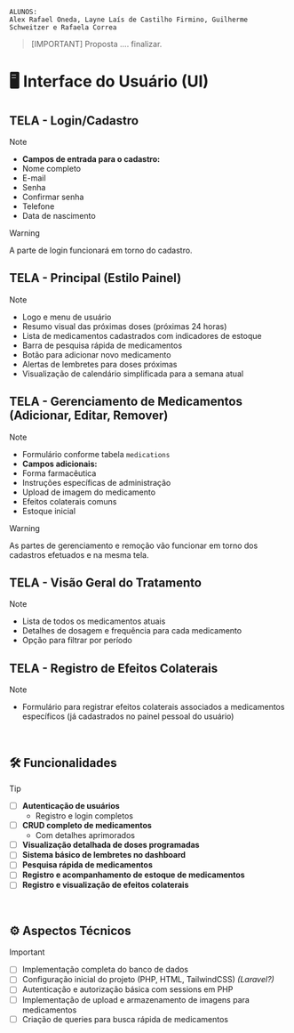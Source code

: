 ```
ALUNOS:
Alex Rafael Oneda, Layne Laís de Castilho Firmino, Guilherme Schweitzer e Rafaela Correa
```

>[IMPORTANT]
>Proposta .... finalizar.

# :desktop_computer: Interface do Usuário (UI)

## TELA - Login/Cadastro
>[!NOTE]
>
>- **Campos de entrada para o cadastro:**
>  - Nome completo
>  - E-mail
>  - Senha
>  - Confirmar senha
>  - Telefone
>  - Data de nascimento

>[!WARNING]
>
>A parte de login funcionará em torno do cadastro.

## TELA - Principal (Estilo Painel)
>[!NOTE]
>
>- Logo e menu de usuário
>- Resumo visual das próximas doses (próximas 24 horas)
>- Lista de medicamentos cadastrados com indicadores de estoque
>- Barra de pesquisa rápida de medicamentos
>- Botão para adicionar novo medicamento
>- Alertas de lembretes para doses próximas
>- Visualização de calendário simplificada para a semana atual

## TELA - Gerenciamento de Medicamentos (Adicionar, Editar, Remover)
>[!NOTE]
>
>- Formulário conforme tabela `medications`
>- **Campos adicionais:**
>  - Forma farmacêutica
>  - Instruções específicas de administração
>  - Upload de imagem do medicamento
>  - Efeitos colaterais comuns
>  - Estoque inicial

>[!WARNING]
>
>As partes de gerenciamento e remoção vão funcionar em torno dos cadastros efetuados e na mesma tela.

## TELA - Visão Geral do Tratamento
>[!NOTE]
>
>- Lista de todos os medicamentos atuais
>- Detalhes de dosagem e frequência para cada medicamento
>- Opção para filtrar por período

## TELA - Registro de Efeitos Colaterais
>[!NOTE]
>
>- Formulário para registrar efeitos colaterais associados a medicamentos específicos (já cadastrados no painel pessoal do usuário)

<br>

## :hammer_and_wrench: Funcionalidades

>[!TIP]
>- [ ] **Autenticação de usuários**
>    - Registro e login completos
>- [ ] **CRUD completo de medicamentos**
>    - Com detalhes aprimorados
>- [ ] **Visualização detalhada de doses programadas**
>- [ ] **Sistema básico de lembretes no dashboard**
>- [ ] **Pesquisa rápida de medicamentos**
>- [ ] **Registro e acompanhamento de estoque de medicamentos**
>- [ ] **Registro e visualização de efeitos colaterais**

<br>

## :gear: Aspectos Técnicos

>[!IMPORTANT]
>- [ ] Implementação completa do banco de dados
>- [ ] Configuração inicial do projeto (PHP, HTML, TailwindCSS) _(Laravel?)_
>- [ ] Autenticação e autorização básica com sessions em PHP
>- [ ] Implementação de upload e armazenamento de imagens para medicamentos
>- [ ] Criação de queries para busca rápida de medicamentos
